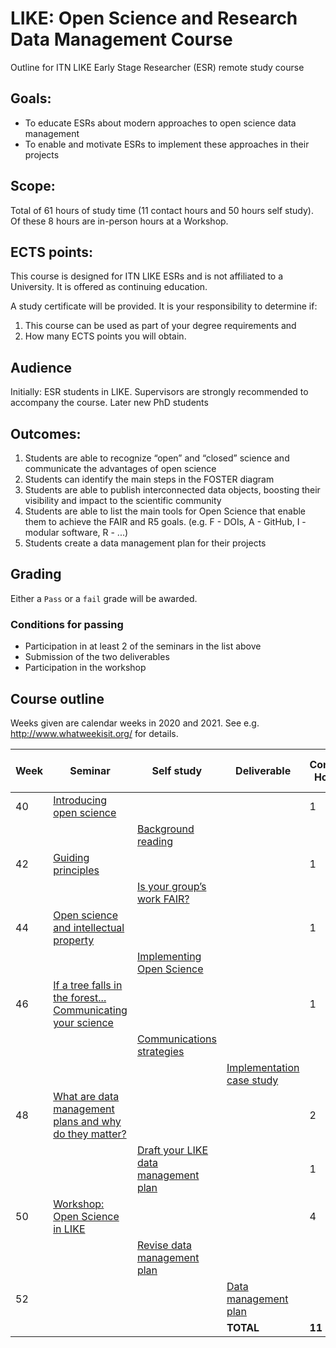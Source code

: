 # LIKE: Open Science and Research Data Management Course
Outline for ITN LIKE Early Stage Researcher (ESR) remote study course

## Goals:

- To educate ESRs about modern approaches to open science data management
- To enable and motivate ESRs to implement these approaches in their projects

## Scope:
Total of 61 hours of study time (11 contact hours and 50 hours self study). Of these 8 hours are in-person hours at a Workshop.

## ECTS points:
This course is designed for ITN LIKE ESRs and is not affiliated to a University. It is offered as continuing education.

A study certificate will be provided. It is your responsibility to determine if:

1. This course can be used as part of your degree requirements and
2. How many ECTS points you will obtain.

## Audience
Initially: ESR students in LIKE. Supervisors are strongly recommended to accompany the course.
Later new PhD students

## Outcomes:

1. Students are able to recognize “open” and “closed” science and communicate the advantages of open science
2. Students can identify the main steps in the FOSTER diagram
3. Students are able to publish interconnected data objects, boosting their visibility and impact to the scientific community
4. Students are able to list the main tools for Open Science that enable them to achieve the FAIR and R5 goals. (e.g. F - DOIs, A - GitHub, I - modular software, R - ...)
5. Students create a data management plan for their projects

## Grading
Either a `Pass` or a `fail` grade will be awarded.

### Conditions for passing
- Participation in at least 2 of the seminars in the list above
- Submission of the two deliverables
- Participation in the workshop


## Course outline

Weeks given are calendar weeks in 2020 and 2021. See e.g. http://www.whatweekisit.org/ for details.

| Week | Seminar | Self study | Deliverable | Contact Hours | Self-study hours |
|---|---|---|---|---|---|
| 40 | [Introducing open science](seminar1/seminar1.md) | | | 1 | 1 |
| | | [Background reading](selfstudy1.md) | | | 4 |
| 42 | [Guiding principles](seminar2.md) | | | 1 | 1 |
| | | [Is your group’s work FAIR?](selfstudy2.md) | | | 4 |
| 44 | [Open science and intellectual property](seminar3.md) | | | 1 | 1 |
| | | [Implementing Open Science](selfstudy3.md) | | | 4 |
| 46 | [If a tree falls in the forest... Communicating your science](seminar4.md) | | | 1 | 1 |
| | | [Communications strategies](selfstudy4.md) | | | 4 |
| | | | [Implementation case study](deliverable1.md) | | 8 |
| 48 | [What are data management plans and why do they matter?](seminar5.md) | | | 2 | 1 |
| | | [Draft your LIKE data management plan](selfstudy5.md) | | 1 | 12 |
| 50 | [Workshop: Open Science in LIKE](workshop1.md) | | | 4 | 4 |
| | | [Revise data management plan](selfstudy6.md) | | | 4 |
| 52 | | | [Data management plan](deliverable2.md) | | 1 |
| | | | **TOTAL** | **11** | **50** |
